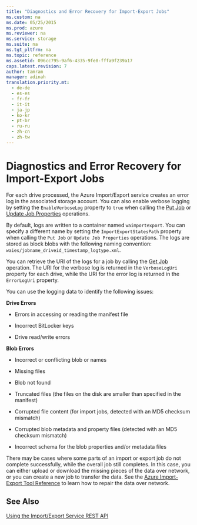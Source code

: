 ```yaml
---
title: "Diagnostics and Error Recovery for Import-Export Jobs"
ms.custom: na
ms.date: 05/25/2015
ms.prod: azure
ms.reviewer: na
ms.service: storage
ms.suite: na
ms.tgt_pltfrm: na
ms.topic: reference
ms.assetid: 096cc795-9af6-4335-9fe8-fffa9f239a17
caps.latest.revision: 7
author: tamram
manager: adinah
translation.priority.mt: 
  - de-de
  - es-es
  - fr-fr
  - it-it
  - ja-jp
  - ko-kr
  - pt-br
  - ru-ru
  - zh-cn
  - zh-tw
---
```

# Diagnostics and Error Recovery for Import-Export Jobs
For each drive processed, the Azure Import/Export service creates an error log in the associated storage account. You can also enable verbose logging by setting the `EnableVerboseLog` property to `true` when calling the [Put Job](../StorageImportExportREST/Put-Job.md) or [Update Job Properties](../StorageImportExportREST/Update-Job-Properties.md) operations.  
  
 By default, logs are written to a container named `waimportexport`. You can specify a different name by setting the `ImportExportStatesPath` property when calling the `Put Job` or `Update Job Properties` operations. The logs are stored as block blobs with the following naming convention: `waies/jobname_driveid_timestamp_logtype.xml`.  
  
 You can retrieve the URI of the logs for a job by calling the [Get Job](../StorageImportExportREST/Get-Job3.md) operation. The URI for the verbose log is returned in the `VerboseLogUri` property for each drive, while the URI for the error log is returned in the `ErrorLogUri` property.  
  
 You can use the logging data to identify the following issues:  
  
 **Drive Errors**  
  
-   Errors in accessing or reading the manifest file  
  
-   Incorrect BitLocker keys  
  
-   Drive read/write errors  
  
 **Blob Errors**  
  
-   Incorrect or conflicting blob or names  
  
-   Missing files  
  
-   Blob not found  
  
-   Truncated files (the files on the disk are smaller than specified in the manifest)  
  
-   Corrupted file content (for import jobs, detected with an MD5 checksum mismatch)  
  
-   Corrupted blob metadata and property files (detected with an MD5 checksum mismatch)  
  
-   Incorrect schema for the blob properties and/or metadata files  
  
 There may be cases where some parts of an import or export job do not complete successfully, while the overall job still completes. In this case, you can either upload or download the missing pieces of the data over network, or you can create a new job to transfer the data. See the [Azure Import-Export Tool Reference](../StorageImportExportREST/Azure-Import-Export-Tool-Reference.md) to learn how to repair the data over network.  
  
## See Also  
 [Using the Import/Export Service REST API](../StorageImportExportREST/Using-the-Azure-Import-Export-Service-REST-API.md)